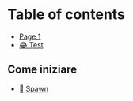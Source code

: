 # Table of contents

* [Page 1](README.md)
* [😂 Test](test.md)

## Come iniziare

* [🌟 Spawn](come-iniziare/spawn.md)
